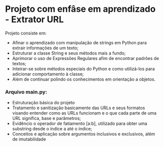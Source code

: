 # Projeto com enfâse em aprendizado - Extrator URL

Projeto consiste em:
* Afinar o aprendizado com manipulação de strings em Python para extrair informações de um texto;
* Estruturar a classe String e seus métodos mais a fundo;
* Aprimorar o uso de Expressões Regulares afim de encontrar padrões de textos;
* Inteirar-se sobre métodos especiais do Python e como utilizá-los para adicionar comportamento à classe;
* Além de continuar polindo os conhecimentos em orientação a objetos.

### Arquivo main.py:
* Estruturação básica do projeto
* Tratamento e sanitização basicamente das URLs e seus formatos visando entender como as URLs funcionam e o que cada parte de uma URL significa, base e parâmetros;
* Evidêncio o operador de fatiamento [a:b], utilizado para obter uma substring desde o índice a até o índice;
* Conceitos e aplicação sobre argumentos inclusivos e exclusivos, além de imutabilidade

### 
